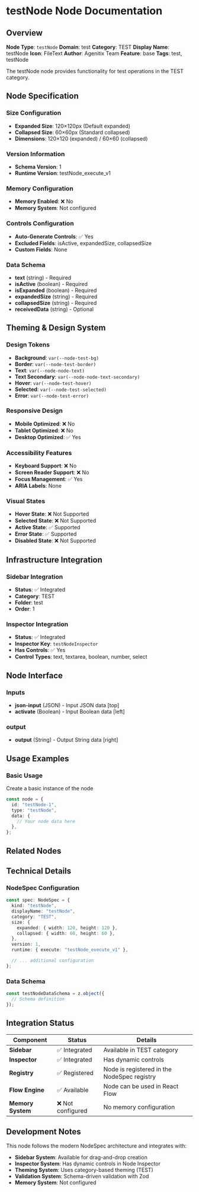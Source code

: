 # testNode Node Documentation

## Overview

**Node Type**: `testNode`
**Domain**: test
**Category**: TEST
**Display Name**: testNode
**Icon**: FileText
**Author**: Agenitix Team
**Feature**: base
**Tags**: test, testNode

The testNode node provides functionality for test operations in the TEST category.

## Node Specification

### Size Configuration

- **Expanded Size**: 120×120px (Default expanded)
- **Collapsed Size**: 60×60px (Standard collapsed)
- **Dimensions**: 120×120 (expanded) / 60×60 (collapsed)

### Version Information

- **Schema Version**: 1
- **Runtime Version**: testNode_execute_v1

### Memory Configuration

- **Memory Enabled**: ❌ No
- **Memory System**: Not configured

### Controls Configuration

- **Auto-Generate Controls**: ✅ Yes
- **Excluded Fields**: isActive, expandedSize, collapsedSize
- **Custom Fields**: None

### Data Schema

- **text** (string) - Required
- **isActive** (boolean) - Required
- **isExpanded** (boolean) - Required
- **expandedSize** (string) - Required
- **collapsedSize** (string) - Required
- **receivedData** (string) - Optional

## Theming & Design System

### Design Tokens

- **Background**: `var(--node-test-bg)`
- **Border**: `var(--node-test-border)`
- **Text**: `var(--node-node-text)`
- **Text Secondary**: `var(--node-node-text-secondary)`
- **Hover**: `var(--node-test-hover)`
- **Selected**: `var(--node-test-selected)`
- **Error**: `var(--node-test-error)`

### Responsive Design

- **Mobile Optimized**: ❌ No
- **Tablet Optimized**: ❌ No
- **Desktop Optimized**: ✅ Yes

### Accessibility Features

- **Keyboard Support**: ❌ No
- **Screen Reader Support**: ❌ No
- **Focus Management**: ✅ Yes
- **ARIA Labels**: None

### Visual States

- **Hover State**: ❌ Not Supported
- **Selected State**: ❌ Not Supported
- **Active State**: ✅ Supported
- **Error State**: ✅ Supported
- **Disabled State**: ❌ Not Supported

## Infrastructure Integration

### Sidebar Integration

- **Status**: ✅ Integrated
- **Category**: TEST
- **Folder**: test
- **Order**: 1

### Inspector Integration

- **Status**: ✅ Integrated
- **Inspector Key**: `testNodeInspector`
- **Has Controls**: ✅ Yes
- **Control Types**: text, textarea, boolean, number, select

## Node Interface

### Inputs

- **json-input** (JSON) - Input JSON data [top]
- **activate** (Boolean) - Input Boolean data [left]

### output

- **output** (String) - Output String data [right]

## Usage Examples

### Basic Usage

Create a basic instance of the node

```typescript
const node = {
  id: "testNode-1",
  type: "testNode",
  data: {
    // Your node data here
  },
};
```

## Related Nodes

## Technical Details

### NodeSpec Configuration

```typescript
const spec: NodeSpec = {
  kind: "testNode",
  displayName: "testNode",
  category: "TEST",
  size: {
    expanded: { width: 120, height: 120 },
    collapsed: { width: 60, height: 60 },
  },
  version: 1,
  runtime: { execute: "testNode_execute_v1" },

  // ... additional configuration
};
```

### Data Schema

```typescript
const testNodeDataSchema = z.object({
  // Schema definition
});
```

## Integration Status

| Component         | Status            | Details                                     |
| ----------------- | ----------------- | ------------------------------------------- |
| **Sidebar**       | ✅ Integrated     | Available in TEST category                  |
| **Inspector**     | ✅ Integrated     | Has dynamic controls                        |
| **Registry**      | ✅ Registered     | Node is registered in the NodeSpec registry |
| **Flow Engine**   | ✅ Available      | Node can be used in React Flow              |
| **Memory System** | ❌ Not configured | No memory configuration                     |

## Development Notes

This node follows the modern NodeSpec architecture and integrates with:

- **Sidebar System**: Available for drag-and-drop creation
- **Inspector System**: Has dynamic controls in Node Inspector
- **Theming System**: Uses category-based theming (TEST)
- **Validation System**: Schema-driven validation with Zod
- **Memory System**: Not configured
